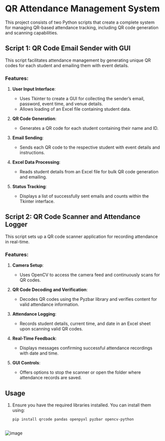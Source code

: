# QR Attendance Management System

This project consists of two Python scripts that create a complete system for managing QR-based attendance tracking, including QR code generation and scanning capabilities.

## Script 1: QR Code Email Sender with GUI

This script facilitates attendance management by generating unique QR codes for each student and emailing them with event details.

### Features:
1. **User Input Interface**: 
   - Uses Tkinter to create a GUI for collecting the sender’s email, password, event time, and venue details.
   - Allows loading of an Excel file containing student data.

2. **QR Code Generation**: 
   - Generates a QR code for each student containing their name and ID.

3. **Email Sending**: 
   - Sends each QR code to the respective student with event details and instructions.

4. **Excel Data Processing**: 
   - Reads student details from an Excel file for bulk QR code generation and emailing.

5. **Status Tracking**: 
   - Displays a list of successfully sent emails and counts within the Tkinter interface.

## Script 2: QR Code Scanner and Attendance Logger

This script sets up a QR code scanner application for recording attendance in real-time.

### Features:
1. **Camera Setup**: 
   - Uses OpenCV to access the camera feed and continuously scans for QR codes.

2. **QR Code Decoding and Verification**: 
   - Decodes QR codes using the Pyzbar library and verifies content for valid attendance information.

3. **Attendance Logging**: 
   - Records student details, current time, and date in an Excel sheet upon scanning valid QR codes.

4. **Real-Time Feedback**: 
   - Displays messages confirming successful attendance recordings with date and time.

5. **GUI Controls**: 
   - Offers options to stop the scanner or open the folder where attendance records are saved.

## Usage
1. Ensure you have the required libraries installed. You can install them using:
   ```bash
   pip install qrcode pandas openpyxl pyzbar opencv-python



![image](https://github.com/user-attachments/assets/f2c53f48-8045-4774-90ac-8888b9193a77)
